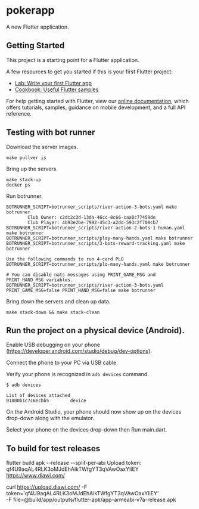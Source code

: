 # pokerapp

A new Flutter application.

## Getting Started

This project is a starting point for a Flutter application.

A few resources to get you started if this is your first Flutter project:

- [Lab: Write your first Flutter app](https://flutter.dev/docs/get-started/codelab)
- [Cookbook: Useful Flutter samples](https://flutter.dev/docs/cookbook)

For help getting started with Flutter, view our
[online documentation](https://flutter.dev/docs), which offers tutorials,
samples, guidance on mobile development, and a full API reference.

## Testing with bot runner

Download the server images.
```
make pullver is 
```

Bring up the servers.
```
make stack-up
docker ps
```

Run botrunner.
```
BOTRUNNER_SCRIPT=botrunner_scripts/river-action-3-bots.yaml make botrunner
        Club Owner: c2dc2c3d-13da-46cc-8c66-caa0c77459de
        Club Player: 4b93e2be-7992-45c3-a2dd-593c2f708cb7
BOTRUNNER_SCRIPT=botrunner_scripts/river-action-2-bots-1-human.yaml make botrunner
BOTRUNNER_SCRIPT=botrunner_scripts/play-many-hands.yaml make botrunner
BOTRUNNER_SCRIPT=botrunner_scripts/3-bots-reward-tracking.yaml make botrunner

Use the following commands to run 4-card PLO
BOTRUNNER_SCRIPT=botrunner_scripts/plo-many-hands.yaml make botrunner

# You can disable nats messages using PRINT_GAME_MSG and PRINT_HAND_MSG variables.
BOTRUNNER_SCRIPT=botrunner_scripts/river-action-3-bots.yaml PRINT_GAME_MSG=false PRINT_HAND_MSG=false make botrunner
```

Bring down the servers and clean up data.
```
make stack-down && make stack-clean
```

## Run the project on a physical device (Android).
Enable USB debugging on your phone (https://developer.android.com/studio/debug/dev-options).

Connect the phone to your PC via USB cable.

Verify your phone is recognized in `adb devices` command.
```
$ adb devices

List of devices attached
01000b1c7c6ecbb5        device
```

On the Android Studio, your phone should now show up 
on the devices drop-down along with the emulator.

Select your phone on the devices drop-down then Run main.dart.


## To build for test releases
flutter build  apk  --release --split-per-abi
Upload token: qf4U9aqAL4RLK3oMJdEhAIkTWfgYT3qVAwOaxYIiEY
https://www.diawi.com/

curl https://upload.diawi.com/ -F token='qf4U9aqAL4RLK3oMJdEhAIkTWfgYT3qVAwOaxYIiEY' \
-F file=@build/app/outputs/flutter-apk/app-armeabi-v7a-release.apk